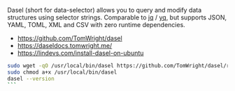 Dasel (short for data-selector) allows you to query and modify data structures using selector strings. Comparable to [jq](https://github.com/stedolan/jq) / [yq](https://github.com/kislyuk/yq), but supports JSON, YAML, TOML, XML and CSV with zero runtime dependencies.

- https://github.com/TomWright/dasel
- https://daseldocs.tomwright.me/
- https://lindevs.com/install-dasel-on-ubuntu


````bash
sudo wget -qO /usr/local/bin/dasel https://github.com/TomWright/dasel/releases/latest/download/dasel_linux_amd64
sudo chmod a+x /usr/local/bin/dasel
dasel --version
```